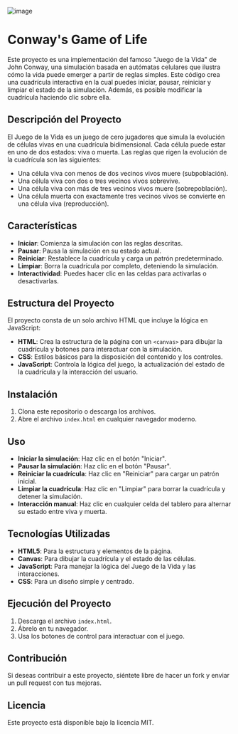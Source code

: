 ![image](https://github.com/user-attachments/assets/dd64163c-91ac-4509-b37a-098507612d52)

# Conway's Game of Life

Este proyecto es una implementación del famoso "Juego de la Vida" de John Conway, una simulación basada en autómatas celulares que ilustra cómo la vida puede emerger a partir de reglas simples. Este código crea una cuadrícula interactiva en la cual puedes iniciar, pausar, reiniciar y limpiar el estado de la simulación. Además, es posible modificar la cuadrícula haciendo clic sobre ella.

## Descripción del Proyecto

El Juego de la Vida es un juego de cero jugadores que simula la evolución de células vivas en una cuadrícula bidimensional. Cada célula puede estar en uno de dos estados: viva o muerta. Las reglas que rigen la evolución de la cuadrícula son las siguientes:

- Una célula viva con menos de dos vecinos vivos muere (subpoblación).
- Una célula viva con dos o tres vecinos vivos sobrevive.
- Una célula viva con más de tres vecinos vivos muere (sobrepoblación).
- Una célula muerta con exactamente tres vecinos vivos se convierte en una célula viva (reproducción).

## Características

- **Iniciar**: Comienza la simulación con las reglas descritas.
- **Pausar**: Pausa la simulación en su estado actual.
- **Reiniciar**: Restablece la cuadrícula y carga un patrón predeterminado.
- **Limpiar**: Borra la cuadrícula por completo, deteniendo la simulación.
- **Interactividad**: Puedes hacer clic en las celdas para activarlas o desactivarlas.

## Estructura del Proyecto

El proyecto consta de un solo archivo HTML que incluye la lógica en JavaScript:

- **HTML**: Crea la estructura de la página con un `<canvas>` para dibujar la cuadrícula y botones para interactuar con la simulación.
- **CSS**: Estilos básicos para la disposición del contenido y los controles.
- **JavaScript**: Controla la lógica del juego, la actualización del estado de la cuadrícula y la interacción del usuario.

## Instalación

1. Clona este repositorio o descarga los archivos.
2. Abre el archivo `index.html` en cualquier navegador moderno.

## Uso

- **Iniciar la simulación**: Haz clic en el botón "Iniciar".
- **Pausar la simulación**: Haz clic en el botón "Pausar".
- **Reiniciar la cuadrícula**: Haz clic en "Reiniciar" para cargar un patrón inicial.
- **Limpiar la cuadrícula**: Haz clic en "Limpiar" para borrar la cuadrícula y detener la simulación.
- **Interacción manual**: Haz clic en cualquier celda del tablero para alternar su estado entre viva y muerta.

## Tecnologías Utilizadas

- **HTML5**: Para la estructura y elementos de la página.
- **Canvas**: Para dibujar la cuadrícula y el estado de las células.
- **JavaScript**: Para manejar la lógica del Juego de la Vida y las interacciones.
- **CSS**: Para un diseño simple y centrado.

## Ejecución del Proyecto

1. Descarga el archivo `index.html`.
2. Ábrelo en tu navegador.
3. Usa los botones de control para interactuar con el juego.

## Contribución

Si deseas contribuir a este proyecto, siéntete libre de hacer un fork y enviar un pull request con tus mejoras.

## Licencia

Este proyecto está disponible bajo la licencia MIT.
